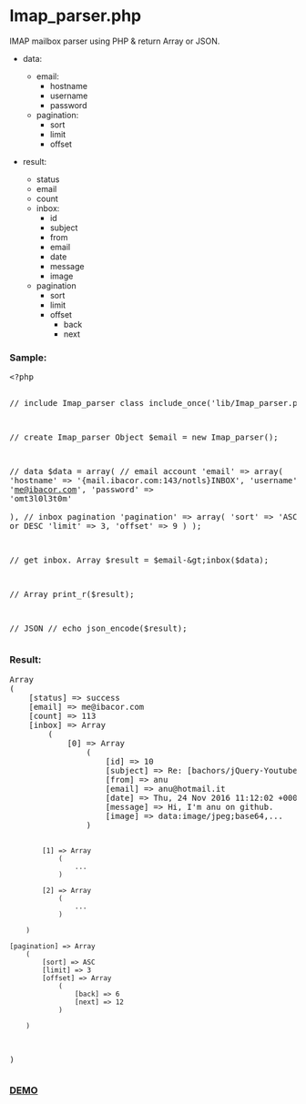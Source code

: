# Imap_parser.php
IMAP mailbox parser using PHP &amp; return Array or JSON.

- data:
	- email:
		- hostname
		- username
		- password
	- pagination:
		- sort
		- limit
		- offset
	
- result:
	- status
	- email
	- count
	- inbox:
		- id
		- subject
		- from
		- email
		- date
		- message
		- image
	- pagination
		- sort
		- limit
		- offset
			- back
			- next
      
<h3>Sample:</h3>
<pre>&lt;?php

// include Imap_parser class
include_once('lib/Imap_parser.php');

// create Imap_parser Object
$email = new Imap_parser();

// data
$data = array(
    // email account
    'email' =&gt; array(
        'hostname' =&gt; '{mail.ibacor.com:143/notls}INBOX',
        'username' =&gt; 'me@ibacor.com',
        'password' =&gt; 'omt3l0l3t0m'    
    ),
    // inbox pagination
    'pagination' =&gt; array(
        'sort' =&gt; 'ASC', // or DESC
        'limit' =&gt; 3,
        'offset' =&gt; 9
    )
);

// get inbox. Array
$result = $email-&gt;inbox($data);

// Array
print_r($result);

// JSON
// echo json_encode($result);</pre>

<h3>Result:</h3>
<pre>Array
(
    [status] => success
    [email] => me@ibacor.com
    [count] => 113
    [inbox] => Array
        (
            [0] => Array
                (
                    [id] => 10
                    [subject] => Re: [bachors/jQuery-Youtube-Channels-Playlist]
                    [from] => anu
                    [email] => anu@hotmail.it
                    [date] => Thu, 24 Nov 2016 11:12:02 +0000
                    [message] => Hi, I'm anu on github.
                    [image] => data:image/jpeg;base64,...
                )

            [1] => Array
                (
                    ...
                )

            [2] => Array
                (
                    ...
                )

        )

    [pagination] => Array
        (
            [sort] => ASC
            [limit] => 3
            [offset] => Array
                (
                    [back] => 6
                    [next] => 12
                )

        )

)
</pre>

<h3><a href="https://www.youtube.com/watch?v=F1QMvHzoOwA">DEMO</a></h3>
